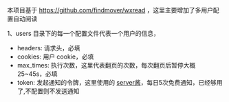 本项目基于 https://github.com/findmover/wxread ，这里主要增加了多用户配置自动阅读  
  
1、users 目录下的每一个配置文件代表一个用户的信息，  
- headers: 请求头，必填  
- cookies: 用户 cookie，必填  
- max_times: 执行次数，这里代表翻页的次数，每次翻页后暂停大概 25~45s，必填  
- token: 发起通知的令牌，这里使用的 [server酱](https://sct.ftqq.com)，每日5次免费通知，已经够用了,不配置则不发送通知  